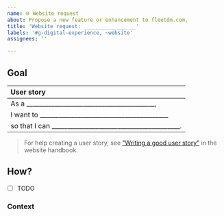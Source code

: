 ```yaml
---
name: 🌐 Website request
about: Propose a new feature or enhancement to fleetdm.com.
title: 'Website request: _________________'
labels: '#g-digital-experience, ~website'
assignees: ''

---
```


## Goal 

| User story  |
|:---------------------------------------------------------------------------|
| As a _________________________________________,
| I want to _________________________________________
| so that I can _________________________________________.

>For help creating a user story, see ["Writing a good user story"](https://fleetdm.com/handbook/company/development-groups#writing-a-good-user-story) in the website handbook.


## How?

- [ ] TODO

### Context
